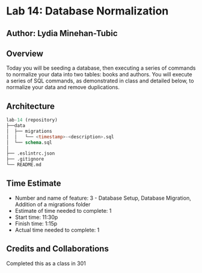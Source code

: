 
# Lab 14: Database Normalization
## Author: Lydia Minehan-Tubic

## Overview

Today you will be seeding a database, then executing a series of commands to normalize your data into two tables: books and authors. You will execute a series of SQL commands, as demonstrated in class and detailed below, to normalize your data and remove duplications.

## Architecture

```SQL
lab-14 (repository)
├──data
│  ├── migrations
│  │   └── <timestamp>-<description>.sql
│  └── schema.sql
│
├── .eslintrc.json
├── .gitignore
└── README.md
```

## Time Estimate

* Number and name of feature: 3 - Database Setup, Database Migration, Addition of a migrations folder
* Estimate of time needed to complete: 1
* Start time: 11:30p
* Finish time: 1:15p
* Actual time needed to complete: 1

## Credits and Collaborations

Completed this as a class in 301